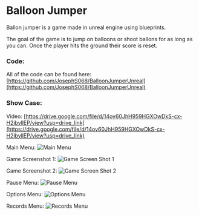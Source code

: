 # Balloon Jumper
Ballon jumper is a game made in unreal engine using blueprints.

The goal of the game is to jump on balloons or shoot ballons for as long as you can. Once the player hits the ground their score is reset. 

### Code:
All of the code can be found here: [https://github.com/JosephS068/BalloonJumperUnreal](https://github.com/JosephS068/BalloonJumperUnreal)

### Show Case:

Video: [https://drive.google.com/file/d/14ov60JhH959HGXOwDkS-cx-H2jbyllEP/view?usp=drive_link](https://drive.google.com/file/d/14ov60JhH959HGXOwDkS-cx-H2jbyllEP/view?usp=drive_link)

Main Menu:
![Main Menu](https://JosephS068.github.io/Game_Projects/Unreal/Balloon_Resources/Main_Menu.png)

Game Screenshot 1:
![Game Screen Shot 1](https://JosephS068.github.io/Game_Projects/Unreal/Balloon_Resources/Game.png)

Game Screenshot 2:
![Game Screen Shot 2](https://JosephS068.github.io/Game_Projects/Unreal/Balloon_Resources/Game_2.png)

Pause Menu:
![Pause Menu](https://JosephS068.github.io/Game_Projects/Unreal/Balloon_Resources/Pause_Menu.png)

Options Menu:
![Options Menu](https://JosephS068.github.io/Game_Projects/Unreal/Balloon_Resources/Options_Menu.png)

Records Menu:
![Records Menu](https://JosephS068.github.io/Game_Projects/Unreal/Balloon_Resources/Records_Menu.png)

